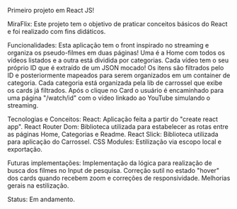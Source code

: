 Primeiro projeto em React JS!

MiraFlix:
Este projeto tem o objetivo de praticar conceitos básicos do React e foi realizado com fins didáticos.

Funcionalidades:
Esta aplicação tem o front inspirado no streaming e organiza os pseudo-filmes em duas páginas! Uma é a Home com todos os vídeos listados e a outra está dividida por categorias. Cada vídeo tem o seu próprio ID que é extraído de um JSON mocado! Os itens são filtrados pelo ID e posteriormente mapeados para serem organizados em um container de categoria.
Cada categoria está organizada pela lib de carrossel que exibe os cards já filtrados. Após o clique no Card o usuário é encaminhado para uma página "/watch/id" com o vídeo linkado ao YouTube simulando o streaming.

Tecnologias e Conceitos:
React: Aplicação feita a partir do "create react app".
React Router Dom: Biblioteca utilizada para estabelecer as rotas entre as páginas Home, Categorias e Readme.
React Slick: Biblioteca utilizada para aplicação do Carrossel.
CSS Modules: Estilização via escopo local e exportação.

Futuras implementações:
Implementação da lógica para realização de busca dos filmes no Input de pesquisa.
Correção sutil no estado "hover" dos cards quando recebem zoom e correções de responsividade.
Melhorias gerais na estilização.

Status:
Em andamento.
